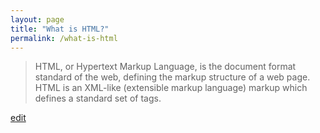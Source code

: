 ```yaml
---
layout: page
title: "What is HTML?"
permalink: /what-is-html
---
```


> HTML, or Hypertext Markup Language, is the document format standard of the web, defining the markup structure of a web page. HTML is an XML-like (extensible markup language) markup which defines a standard set of tags.

<p class="edit-term"><a href="https://github.com/and-digital/tech-definitions/blog/master/definitions/web/html.md">edit</a></p>
